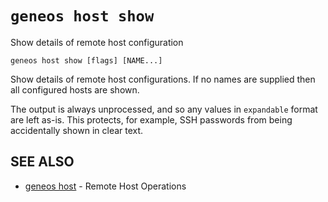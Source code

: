 # `geneos host show`

Show details of remote host configuration

```text
geneos host show [flags] [NAME...]
```

Show details of remote host configurations. If no names are supplied then all configured hosts are shown.

The output is always unprocessed, and so any values in `expandable` format are left as-is. This protects, for example, SSH passwords from being accidentally shown in clear text.

## SEE ALSO

* [geneos host](geneos_host.md)	 - Remote Host Operations
